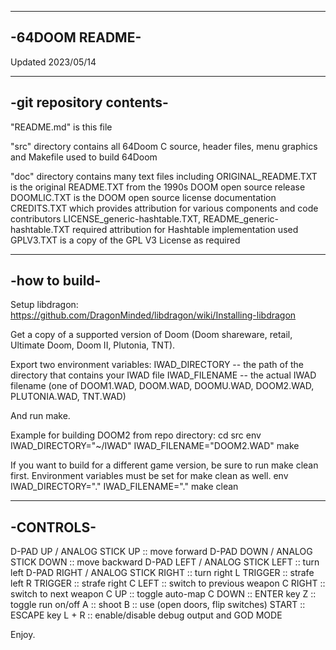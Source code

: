 ---------------
-64DOOM README-
---------------


Updated 2023/05/14


-------------------------
-git repository contents-
-------------------------

"README.md" is this file

"src" directory contains all 64Doom C source, header files, menu graphics and Makefile used to build 64Doom

"doc" directory contains many text files including
  ORIGINAL_README.TXT is the original README.TXT from the 1990s DOOM open source release
  DOOMLIC.TXT is the DOOM open source license documentation
  CREDITS.TXT which provides attribution for various components and code contributors
  LICENSE_generic-hashtable.TXT, README_generic-hashtable.TXT required attribution for Hashtable implementation used
  GPLV3.TXT is a copy of the GPL V3 License as required

--------------
-how to build-
--------------
Setup libdragon: https://github.com/DragonMinded/libdragon/wiki/Installing-libdragon

Get a copy of a supported version of Doom (Doom shareware, retail, Ultimate Doom, Doom II, Plutonia, TNT).

Export two environment variables:
IWAD_DIRECTORY -- the path of the directory that contains your IWAD file
IWAD_FILENAME -- the actual IWAD filename (one of DOOM1.WAD, DOOM.WAD, DOOMU.WAD, DOOM2.WAD, PLUTONIA.WAD, TNT.WAD)

And run make.

Example for building DOOM2 from repo directory:
cd src
env IWAD_DIRECTORY="~/IWAD" IWAD_FILENAME="DOOM2.WAD" make

If you want to build for a different game version, be sure to run make clean first. Environment variables must be set for make clean as well.
env IWAD_DIRECTORY="." IWAD_FILENAME="." make clean

----------
-CONTROLS-
----------

D-PAD UP / ANALOG STICK UP :: move forward
D-PAD DOWN / ANALOG STICK DOWN :: move backward
D-PAD LEFT / ANALOG STICK LEFT :: turn left
D-PAD RIGHT / ANALOG STICK RIGHT :: turn right
L TRIGGER :: strafe left
R TRIGGER :: strafe right
C LEFT :: switch to previous weapon
C RIGHT :: switch to next weapon
C UP :: toggle auto-map
C DOWN :: ENTER key
Z :: toggle run on/off
A :: shoot
B :: use (open doors, flip switches)
START :: ESCAPE key
L + R :: enable/disable debug output and GOD MODE

Enjoy.
